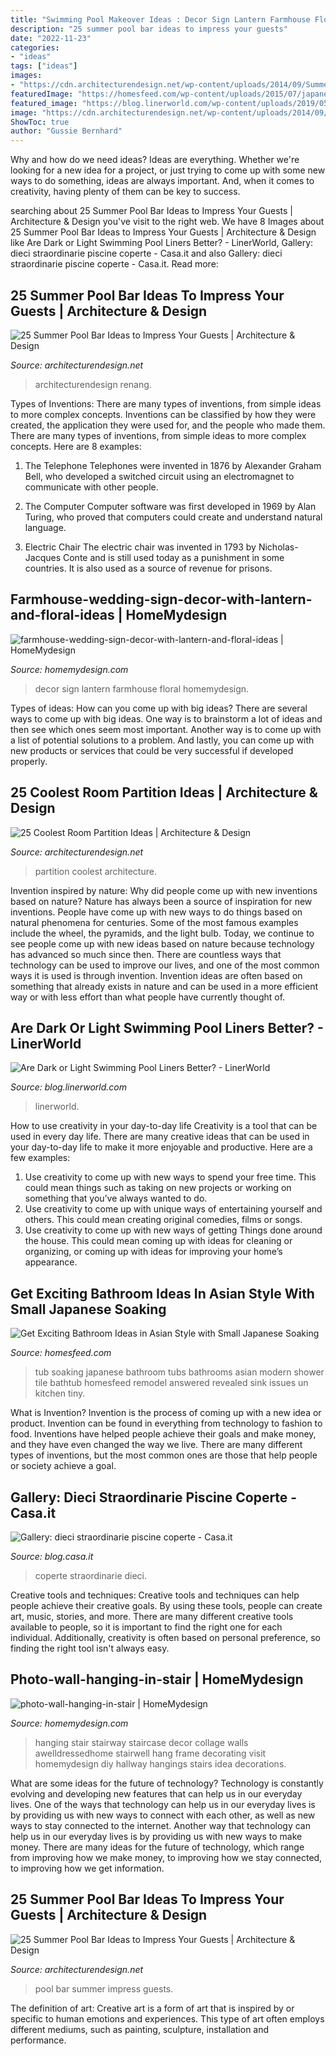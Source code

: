 ```yaml
---
title: "Swimming Pool Makeover Ideas : Decor Sign Lantern Farmhouse Floral Homemydesign"
description: "25 summer pool bar ideas to impress your guests"
date: "2022-11-23"
categories:
- "ideas"
tags: ["ideas"]
images:
- "https://cdn.architecturendesign.net/wp-content/uploads/2014/09/Summer-Pool-Bar-Ideas-20.jpg"
featuredImage: "https://homesfeed.com/wp-content/uploads/2015/07/japanese-soaking-tub-small-in-silver-with-stairs-and-impressive-tile-on-bathroom-wall-suitable-for-small-bathroom-ideas.jpg"
featured_image: "https://blog.linerworld.com/wp-content/uploads/2019/05/Dark-or-Light-Liner-LinerWorld.png"
image: "https://cdn.architecturendesign.net/wp-content/uploads/2014/09/Summer-Pool-Bar-Ideas-20.jpg"
ShowToc: true
author: "Gussie Bernhard"
---
```



Why and how do we need ideas?
Ideas are everything. Whether we're looking for a new idea for a project, or just trying to come up with some new ways to do something, ideas are always important. And, when it comes to creativity, having plenty of them can be key to success.

	

		
searching about 25 Summer Pool Bar Ideas to Impress Your Guests | Architecture &amp; Design you've visit to the right web. We have 8 Images about 25 Summer Pool Bar Ideas to Impress Your Guests | Architecture &amp; Design like Are Dark or Light Swimming Pool Liners Better? - LinerWorld, Gallery: dieci straordinarie piscine coperte - Casa.it and also Gallery: dieci straordinarie piscine coperte - Casa.it. Read more:
		
    
## 25 Summer Pool Bar Ideas To Impress Your Guests | Architecture &amp; Design

<img loading=lazy src="https://cdn.architecturendesign.net/wp-content/uploads/2014/09/Summer-Pool-Bar-Ideas-20.jpg" onerror="this.onerror=null;this.src='https://tse3.mm.bing.net/th?id=OIP.jjMy9LrKCkNcpf5baVylMAHaFJ&amp;pid=15.1';" alt="25 Summer Pool Bar Ideas to Impress Your Guests | Architecture &amp; Design">

_Source: architecturendesign.net_

>architecturendesign renang. 

	

Types of Inventions: There are many types of inventions, from simple ideas to more complex concepts.
Inventions can be classified by how they were created, the application they were used for, and the people who made them. There are many types of inventions, from simple ideas to more complex concepts. Here are 8 examples:
1. The Telephone 
Telephones were invented in 1876 by Alexander Graham Bell, who developed a switched circuit using an electromagnet to communicate with other people.

2. The Computer 
Computer software was first developed in 1969 by Alan Turing, who proved that computers could create and understand natural language.

3. Electric Chair 
The electric chair was invented in 1793 by Nicholas-Jacques Conte and is still used today as a punishment in some countries. It is also used as a source of revenue for prisons. 

    
## Farmhouse-wedding-sign-decor-with-lantern-and-floral-ideas | HomeMydesign

<img loading=lazy src="https://homemydesign.com/wp-content/uploads/2019/09/farmhouse-wedding-sign-decor-with-lantern-and-floral-ideas.jpg" onerror="this.onerror=null;this.src='https://tse1.mm.bing.net/th?id=OIP.-xNwTdmHKG2jUzbTD3JjRwHaK1&amp;pid=15.1';" alt="farmhouse-wedding-sign-decor-with-lantern-and-floral-ideas | HomeMydesign">

_Source: homemydesign.com_

>decor sign lantern farmhouse floral homemydesign. 

	

Types of ideas: How can you come up with big ideas?
There are several ways to come up with big ideas. One way is to brainstorm a lot of ideas and then see which ones seem most important. Another way is to come up with a list of potential solutions to a problem. And lastly, you can come up with new products or services that could be very successful if developed properly.

    
## 25 Coolest Room Partition Ideas | Architecture &amp; Design

<img loading=lazy src="https://cdn.architecturendesign.net/wp-content/uploads/2014/08/3137.jpg" onerror="this.onerror=null;this.src='https://tse1.mm.bing.net/th?id=OIP.0U4_h8rUDRzr4zKdHGWjhgHaLK&amp;pid=15.1';" alt="25 Coolest Room Partition Ideas | Architecture &amp; Design">

_Source: architecturendesign.net_

>partition coolest architecture. 

	

Invention inspired by nature: Why did people come up with new inventions based on nature?
Nature has always been a source of inspiration for new inventions. People have come up with new ways to do things based on natural phenomena for centuries. Some of the most famous examples include the wheel, the pyramids, and the light bulb. Today, we continue to see people come up with new ideas based on nature because technology has advanced so much since then. There are countless ways that technology can be used to improve our lives, and one of the most common ways it is used is through invention. Invention ideas are often based on something that already exists in nature and can be used in a more efficient way or with less effort than what people have currently thought of.

    
## Are Dark Or Light Swimming Pool Liners Better? - LinerWorld

<img loading=lazy src="https://blog.linerworld.com/wp-content/uploads/2019/05/Dark-or-Light-Liner-LinerWorld.png" onerror="this.onerror=null;this.src='https://tse4.mm.bing.net/th?id=OIP.tAALaR_yzmNND9FM855REwHaLG&amp;pid=15.1';" alt="Are Dark or Light Swimming Pool Liners Better? - LinerWorld">

_Source: blog.linerworld.com_

>linerworld. 

	

How to use creativity in your day-to-day life
Creativity is a tool that can be used in every day life. There are many creative ideas that can be used in your day-to-day life to make it more enjoyable and productive. Here are a few examples: 
1. Use creativity to come up with new ways to spend your free time. This could mean things such as taking on new projects or working on something that you’ve always wanted to do. 
2. Use creativity to come up with unique ways of entertaining yourself and others. This could mean creating original comedies, films or songs. 
3. Use creativity to come up with new ways of getting Things done around the house. This could mean coming up with ideas for cleaning or organizing, or coming up with ideas for improving your home’s appearance.

    
## Get Exciting Bathroom Ideas In Asian Style With Small Japanese Soaking

<img loading=lazy src="https://homesfeed.com/wp-content/uploads/2015/07/japanese-soaking-tub-small-in-silver-with-stairs-and-impressive-tile-on-bathroom-wall-suitable-for-small-bathroom-ideas.jpg" onerror="this.onerror=null;this.src='https://tse3.mm.bing.net/th?id=OIP.rH1LLNsyuJjFqND_dhEskgHaKw&amp;pid=15.1';" alt="Get Exciting Bathroom Ideas in Asian Style with Small Japanese Soaking">

_Source: homesfeed.com_

>tub soaking japanese bathroom tubs bathrooms asian modern shower tile bathtub homesfeed remodel answered revealed sink issues un kitchen tiny. 

	

What is Invention?
Invention is the process of coming up with a new idea or product. Invention can be found in everything from technology to fashion to food. Inventions have helped people achieve their goals and make money, and they have even changed the way we live. There are many different types of inventions, but the most common ones are those that help people or society achieve a goal.

    
## Gallery: Dieci Straordinarie Piscine Coperte - Casa.it

<img loading=lazy src="https://blog.casa.it/wp-content/uploads/2013/12/piscina_coperta9.jpg" onerror="this.onerror=null;this.src='https://tse3.mm.bing.net/th?id=OIP.Qp-J4v8UsRReGdm5Ib0QowHaFf&amp;pid=15.1';" alt="Gallery: dieci straordinarie piscine coperte - Casa.it">

_Source: blog.casa.it_

>coperte straordinarie dieci. 

	

Creative tools and techniques:
Creative tools and techniques can help people achieve their creative goals. By using these tools, people can create art, music, stories, and more. There are many different creative tools available to people, so it is important to find the right one for each individual. Additionally, creativity is often based on personal preference, so finding the right tool isn't always easy.

    
## Photo-wall-hanging-in-stair | HomeMydesign

<img loading=lazy src="https://homemydesign.com/wp-content/uploads/2014/04/photo-wall-hanging-in-stair.jpg" onerror="this.onerror=null;this.src='https://tse1.mm.bing.net/th?id=OIP.CtpVlHawtyy8em6rEBGwRgHaJ4&amp;pid=15.1';" alt="photo-wall-hanging-in-stair | HomeMydesign">

_Source: homemydesign.com_

>hanging stair stairway staircase decor collage walls awelldressedhome stairwell hang frame decorating visit homemydesign diy hallway hangings stairs idea decorations. 

	

What are some ideas for the future of technology?
Technology is constantly evolving and developing new features that can help us in our everyday lives. One of the ways that technology can help us in our everyday lives is by providing us with new ways to connect with each other, as well as new ways to stay connected to the internet. Another way that technology can help us in our everyday lives is by providing us with new ways to make money. There are many ideas for the future of technology, which range from improving how we make money, to improving how we stay connected, to improving how we get information.

    
## 25 Summer Pool Bar Ideas To Impress Your Guests | Architecture &amp; Design

<img loading=lazy src="http://cdn.architecturendesign.net/wp-content/uploads/2014/09/Summer-Pool-Bar-Ideas-5.jpg" onerror="this.onerror=null;this.src='https://tse4.mm.bing.net/th?id=OIP.gNbxpp0oUUYNspNR7wn8uwHaLH&amp;pid=15.1';" alt="25 Summer Pool Bar Ideas to Impress Your Guests | Architecture &amp; Design">

_Source: architecturendesign.net_

>pool bar summer impress guests. 

	

The definition of art:
Creative art is a form of art that is inspired by or specific to human emotions and experiences. This type of art often employs different mediums, such as painting, sculpture, installation and performance.

